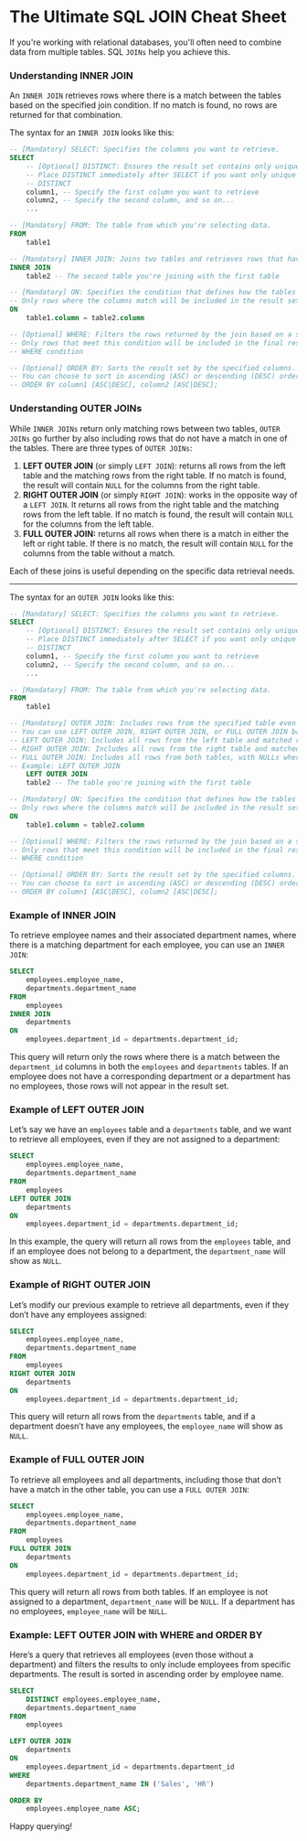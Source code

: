 # The Ultimate SQL JOIN Cheat Sheet

If you're working with relational databases, you'll often need to combine data from multiple tables. SQL `JOINs` help you achieve this.

### Understanding INNER JOIN

An `INNER JOIN` retrieves rows where there is a match between the tables based on the specified join condition. If no match is found, no rows are returned for that combination.

The syntax for an `INNER JOIN` looks like this:

```sql
-- [Mandatory] SELECT: Specifies the columns you want to retrieve.
SELECT
    -- [Optional] DISTINCT: Ensures the result set contains only unique rows by removing duplicates.
    -- Place DISTINCT immediately after SELECT if you want only unique rows.
    -- DISTINCT 
    column1, -- Specify the first column you want to retrieve
    column2, -- Specify the second column, and so on...
    ...

-- [Mandatory] FROM: The table from which you're selecting data.
FROM
    table1

-- [Mandatory] INNER JOIN: Joins two tables and retrieves rows that have matching values in both tables.
INNER JOIN
    table2 -- The second table you're joining with the first table

-- [Mandatory] ON: Specifies the condition that defines how the tables are related. 
-- Only rows where the columns match will be included in the result set.
ON
    table1.column = table2.column

-- [Optional] WHERE: Filters the rows returned by the join based on a specific condition.
-- Only rows that meet this condition will be included in the final result.
-- WHERE condition

-- [Optional] ORDER BY: Sorts the result set by the specified columns.
-- You can choose to sort in ascending (ASC) or descending (DESC) order.
-- ORDER BY column1 [ASC|DESC], column2 [ASC|DESC];
```

### Understanding OUTER JOINs

While `INNER JOINs` return only matching rows between two tables, `OUTER JOINs` go further by also including rows that do not have a match in one of the tables. There are three types of `OUTER JOINs`:

1. **LEFT OUTER JOIN** (or simply `LEFT JOIN`): returns all rows from the left table and the matching rows from the right table. If no match is found, the result will contain `NULL` for the columns from the right table.
2. **RIGHT OUTER JOIN** (or simply `RIGHT JOIN`): works in the opposite way of a `LEFT JOIN`. It returns all rows from the right table and the matching rows from the left table. If no match is found, the result will contain `NULL` for the columns from the left table.
3. **FULL OUTER JOIN:** returns all rows when there is a match in either the left or right table. If there is no match, the result will contain `NULL` for the columns from the table without a match.

Each of these joins is useful depending on the specific data retrieval needs.

---

The syntax for an `OUTER JOIN` looks like this:

```sql
-- [Mandatory] SELECT: Specifies the columns you want to retrieve.
SELECT
    -- [Optional] DISTINCT: Ensures the result set contains only unique rows by removing duplicates.
    -- Place DISTINCT immediately after SELECT if you want only unique rows.
    -- DISTINCT 
    column1, -- Specify the first column you want to retrieve
    column2, -- Specify the second column, and so on...
    ...

-- [Mandatory] FROM: The table from which you're selecting data.
FROM
    table1

-- [Mandatory] OUTER JOIN: Includes rows from the specified table even if there is no match in the other table.
-- You can use LEFT OUTER JOIN, RIGHT OUTER JOIN, or FULL OUTER JOIN based on your needs.
-- LEFT OUTER JOIN: Includes all rows from the left table and matched rows from the right table.
-- RIGHT OUTER JOIN: Includes all rows from the right table and matched rows from the left table.
-- FULL OUTER JOIN: Includes all rows from both tables, with NULLs where there is no match.
-- Example: LEFT OUTER JOIN
    LEFT OUTER JOIN
    table2 -- The table you're joining with the first table

-- [Mandatory] ON: Specifies the condition that defines how the tables are related. 
-- Only rows where the columns match will be included in the result set, or all rows from one table depending on the join type.
ON
    table1.column = table2.column

-- [Optional] WHERE: Filters the rows returned by the join based on a specific condition.
-- Only rows that meet this condition will be included in the final result.
-- WHERE condition

-- [Optional] ORDER BY: Sorts the result set by the specified columns.
-- You can choose to sort in ascending (ASC) or descending (DESC) order.
-- ORDER BY column1 [ASC|DESC], column2 [ASC|DESC];
```

### Example of INNER JOIN

To retrieve employee names and their associated department names, where there is a matching department for each employee, you can use an `INNER JOIN`:

```sql
SELECT
    employees.employee_name,
    departments.department_name
FROM
    employees
INNER JOIN
    departments
ON
    employees.department_id = departments.department_id;
```

This query will return only the rows where there is a match between the `department_id` columns in both the `employees` and `departments` tables. If an employee does not have a corresponding department or a department has no employees, those rows will not appear in the result set.

### Example of LEFT OUTER JOIN

Let’s say we have an `employees` table and a `departments` table, and we want to retrieve all employees, even if they are not assigned to a department:

```sql
SELECT
    employees.employee_name,
    departments.department_name
FROM
    employees
LEFT OUTER JOIN
    departments
ON
    employees.department_id = departments.department_id;
```

In this example, the query will return all rows from the `employees` table, and if an employee does not belong to a department, the `department_name` will show as `NULL`.

### Example of RIGHT OUTER JOIN

Let’s modify our previous example to retrieve all departments, even if they don’t have any employees assigned:

```sql
SELECT
    employees.employee_name,
    departments.department_name
FROM
    employees
RIGHT OUTER JOIN
    departments
ON
    employees.department_id = departments.department_id;
```

This query will return all rows from the `departments` table, and if a department doesn’t have any employees, the `employee_name` will show as `NULL`.

### Example of FULL OUTER JOIN

To retrieve all employees and all departments, including those that don’t have a match in the other table, you can use a `FULL OUTER JOIN`:

```sql
SELECT
    employees.employee_name,
    departments.department_name
FROM
    employees
FULL OUTER JOIN
    departments
ON
    employees.department_id = departments.department_id;
```

This query will return all rows from both tables. If an employee is not assigned to a department, `department_name` will be `NULL`. If a department has no employees, `employee_name` will be `NULL`.

### Example: LEFT OUTER JOIN with WHERE and ORDER BY

Here’s a query that retrieves all employees (even those without a department) and filters the results to only include employees from specific departments. The result is sorted in ascending order by employee name.

```sql
SELECT
    DISTINCT employees.employee_name,
    departments.department_name
FROM
    employees

LEFT OUTER JOIN
    departments
ON
    employees.department_id = departments.department_id
WHERE
    departments.department_name IN ('Sales', 'HR')

ORDER BY
    employees.employee_name ASC;
```

Happy querying!
